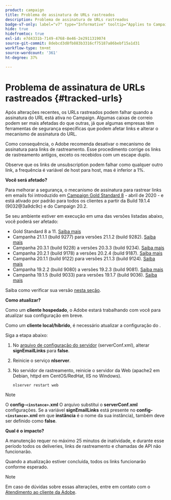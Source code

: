 ```yaml
---
product: campaign
title: Problema de assinatura de URLs rastreados
description: Problema de assinatura de URLs rastreados
badge-v7-only: label="v7" type="Informative" tooltip="Applies to Campaign Classic v7 only"
hide: true
hidefromtoc: true
exl-id: e7d4331b-7149-4768-8e46-2e2911319074
source-git-commit: 8debcd3d8fb883b3316cf75187a86bebf15a1d31
workflow-type: tm+mt
source-wordcount: '361'
ht-degree: 37%

---
```


# Problema de assinatura de URLs rastreados {#tracked-urls}



Após alterações recentes, os URLs rastreados podem falhar quando a assinatura do URL está ativa no Campaign. Algumas caixas de correio podem ser mais afetadas do que outras, já que algumas empresas têm ferramentas de segurança específicas que podem afetar links e alterar o mecanismo de assinatura do URL.

Como consequência, o Adobe recomenda desativar o mecanismo de assinatura para links de rastreamento. Esse procedimento corrige os links de rastreamento antigos, exceto os recebidos com um escape duplo.

Observe que os links de unsubscription podem falhar como qualquer outro link, a frequência é variável de host para host, mas é inferior a 1%.

**Você será afetado?**

Para melhorar a segurança, o mecanismo de assinatura para rastrear links em emails foi introduzido em [Campaign Gold Standard 8](../../rn/using/gold-standard.md#gs8) - abril de 2020 - e está ativado por padrão para todos os clientes a partir da Build 19.1.4 (9032@3a9dc9c) e do Campaign 20.2.

Se seu ambiente estiver em execução em uma das versões listadas abaixo, você poderá ser afetado:

* Gold Standard 8 a 11. [Saiba mais](../../rn/using/gold-standard.md#gs-8)
* Campanha 21.1.1 (build 9277) para versões 21.1.2 (build 9282). [Saiba mais](../../rn/using/latest-release.md)
* Campanha 20.3.1 (build 9228) a versões 20.3.3 (build 9234). [Saiba mais](../../rn/using/release--2020.md#release-20-3)
* Campanha 20.2.1 (build 9178) a versões 20.2.4 (build 9187). [Saiba mais](../../rn/using/release--2020.md#release-20-2)
* Campanha 20.1.1 (build 9122) para versões 21.1.3 (build 9124). [Saiba mais](../../rn/using/release--2020.md#release-20-1)
* Campanha 19.2.2 (build 9080) a versões 19.2.3 (build 9081). [Saiba mais](../../rn/using/release--2019.md#release-19-2)
* Campanha 19.1.5 (build 9033) para versões 19.1.7 (build 9036). [Saiba mais](../../rn/using/release--2019.md#release-19-1)


Saiba como verificar sua versão [nesta seção](../../platform/using/launching-adobe-campaign.md#getting-your-campaign-version).

**Como atualizar?**

Como um **cliente hospedado**, o Adobe estará trabalhando com você para atualizar sua configuração em breve.

Como um **cliente local/híbrido**, é necessário atualizar a configuração do .

Siga a etapa abaixo:

1. No [arquivo de configuração do servidor](../../installation/using/the-server-configuration-file.md) (serverConf.xml), alterar **signEmailLinks** para **false**.
1. Reinicie o serviço **nlserver**.
1. No servidor de rastreamento, reinicie o servidor da Web (apache2 em Debian, httpd em CentOS/RedHat, IIS no Windows).

   ```
   nlserver restart web
   ```

>[!NOTE]
>
>O **config-`<instance>`.xml** O arquivo substitui o **serverConf.xml** configurações. Se a variável **signEmailLinks** está presente no  **config-`<instance>`.xml** em que **instância** é o nome da sua instância), também deve ser definido como **false**.

**Qual é o impacto?**

A manutenção requer no máximo 25 minutos de inatividade, e durante esse período todos os deliveries, links de rastreamento e chamadas de API não funcionarão.

Quando a atualização estiver concluída, todos os links funcionarão conforme esperado.

>[!NOTE]
>
>Em caso de dúvidas sobre essas alterações, entre em contato com o [Atendimento ao cliente da Adobe](https://helpx.adobe.com/br/enterprise/admin-guide.html/enterprise/using/support-for-experience-cloud.ug.html).
